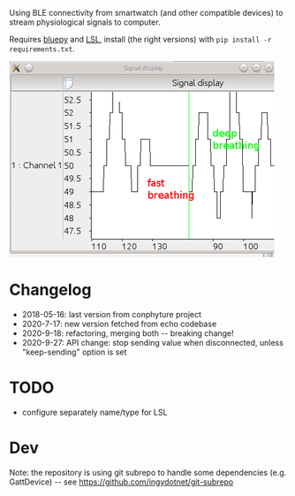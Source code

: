 Using BLE connectivity from smartwatch (and other compatible devices) to stream physiological signals to computer.

Requires [bluepy](https://github.com/IanHarvey/bluepy) and [LSL](https://github.com/sccn/labstreaminglayer), install (the right versions) with `pip install -r requirements.txt`.


![Quick test with mio alpha 2](mio_rox.png)

# Changelog

- 2018-05-16: last version from conphyture project
- 2020-7-17: new version fetched from echo codebase
- 2020-9-18: refactoring, merging both -- breaking change!
- 2020-9-27: API change: stop sending value when disconnected, unless "keep-sending" option is set

# TODO

- configure separately name/type for LSL
 
# Dev

Note: the repository is using git subrepo to handle some dependencies (e.g. GattDevice) -- see https://github.com/ingydotnet/git-subrepo
